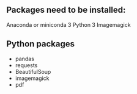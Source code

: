 ## Packages need to be installed:

Anaconda or miniconda 3
Python 3
Imagemagick

## Python packages
- pandas
- requests
- BeautifulSoup
- imagemagick
- pdf